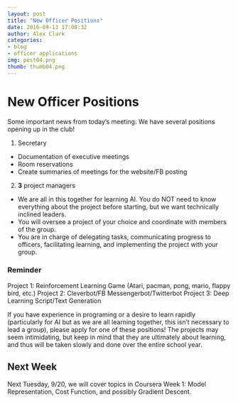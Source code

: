 ```yaml
---
layout: post
title: "New Officer Positions"
date: 2016-09-13 17:08:32
author: Alex Clark
categories:
- blog
- officer applications
img: post04.png
thumb: thumb04.png
---
```


# New Officer Positions

Some important news from today’s meeting:
We have several positions opening up in the club!

1. Secretary
  * Documentation of executive meetings
  * Room reservations
  * Create summaries of meetings for the website/FB posting
2. __3__ project managers
  * We are all in this together for learning AI. You do NOT need to know everything about the project before starting, but we want technically inclined leaders.
  * You will oversee a project of your choice and coordinate with members of the group.
  * You are in charge of delegating tasks, communicating progress to officers, facilitating learning, and implementing the project with your group.

### Reminder
 Project 1: Reinforcement Learning Game (Atari, pacman, pong, mario, flappy bird, etc.)
 Project 2: Cleverbot/FB Messengerbot/Twitterbot
 Project 3: Deep Learning Script/Text Generation

If you have experience in programing or a desire to learn rapidly (particularly for AI but as we are all learning together, this isn’t necessary to lead a group), please apply for one of these positions! The projects may seem intimidating, but keep in mind that they are ultimately about learning, and thus will be taken slowly and done over the entire school year.

## Next Week
Next Tuesday, 9/20, we will cover topics in Coursera Week 1: Model Representation, Cost Function, and possibly Gradient Descent.



[hampden]: https://github.com/jekyll/jekyll